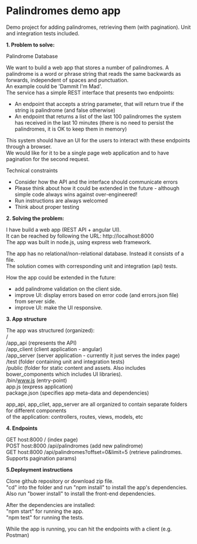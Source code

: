 # Palindromes demo app
Demo project for adding palindromes, retrieving them (with pagination). Unit and integration tests included.

**1. Problem to solve:**

Palindrome Database  

We want to build a web app that stores a number of palindromes. A palindrome is a word or phrase string that reads the same backwards as forwards, independent of spaces and punctuation.  
An example could be 'Dammit I'm Mad'.   
The service has a simple REST interface that presents two endpoints:  

- An endpoint that accepts a string parameter, that will return true if the string is palindrome (and false otherwise)  
- An endpoint that returns a list of the last 100 palindromes the system has received in the last 10 minutes (there is no need to persist the palindromes, it is OK to keep them in memory)  

This system should have an UI for the users to interact with these endpoints through a browser.   
We would like for it to be a single page web application and to have pagination for the second request.    

Technical constraints  

- Consider how the API and the interface should communicate errors
- Please think about how it could be extended in the future - although simple code always wins against over-engineered!
- Run instructions are always welcomed
- Think about proper testing

**2. Solving the problem:**

I have build a web app (REST API + angular UI).  
It can be reached by following the URL: http://localhost:8000  
The app was built in node.js, using express web framework.  

The app has no relational/non-relational database. Instead it consists of a file.  
The solution comes with corresponding unit and integration (api) tests.  

How the app could be extended in the future:
- add palindrome validation on the client side.
- improve UI: display errors based on error code (and errors.json file) from server side.
- improve UI: make the UI responsive.

**3. App structure**

The app was structured (organized):  
/  
/app_api (represents the API)  
/app_client (client application - angular)  
/app_server (server application - currently it just serves the index page)  
/test (folder containing unit and integration tests)  
/public (folder for static content and assets. Also includes bower_components which includes UI libraries).  
/bin/www.js (entry-point)  
app.js (express application)  
package.json (specifies app meta-data and dependencies)  

app_api, app_cliet, app_server are all organized to contain separate folders for different components  
of the application: controllers, routes, views, models, etc  

**4. Endpoints**

GET host:8000 / (index page)  
POST host:8000 /api/palindromes (add new palindrome)  
GET host:8000 /api/palindromes?offset=0&limit=5 (retrieve palindromes. Supports pagination params)  

**5.Deployment instructions**

Clone github repository or download zip file.  
"cd" into the folder and run "npm install" to install the app's dependencies. Also run "bower install" to install the front-end dependencies.

After the dependencies are installed:  
"npm start" for running the app.  
"npm test" for running the tests.  

While the app is running, you can hit the endpoints with a client (e.g. Postman)  